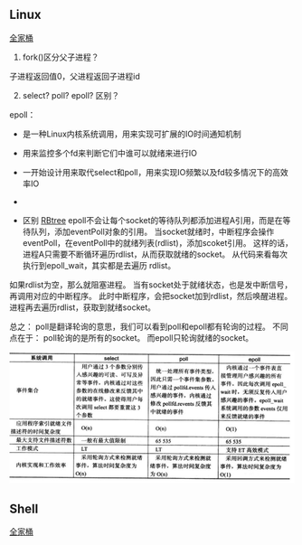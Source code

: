 ## Linux

[全家桶](https://github.com/CyC2018/CS-Notes/blob/master/notes/Linux.md#awk)

1. fork()区分父子进程？

子进程返回值0，父进程返回子进程id

2. select? poll? epoll? 区别？

epoll：
- 是一种Linux内核系统调用，用来实现可扩展的IO时间通知机制
- 用来监控多个fd来判断它们中谁可以就绪来进行IO
- 一开始设计用来取代select和poll，用来实现IO频繁以及fd较多情况下的高效率IO
- 


- 区别
[RBtree](https://zhuanlan.zhihu.com/p/93609693)
epoll不会让每个socket的等待队列都添加进程A引用，而是在等待队列，添加eventPoll对象的引用。
当socket就绪时，中断程序会操作eventPoll，在eventPoll中的就绪列表(rdlist)，添加scoket引用。
这样的话，进程A只需要不断循环遍历rdlist，从而获取就绪的socket。
从代码来看每次执行到epoll_wait，其实都是去遍历 rdlist。

如果rdlist为空，那么就阻塞进程。
当有socket处于就绪状态，也是发中断信号，再调用对应的中断程序。
此时中断程序，会把socket加到rdlist，然后唤醒进程。进程再去遍历rdlist，获取到就绪socket。


总之： poll是翻译轮询的意思，我们可以看到poll和epoll都有轮询的过程。
不同点在于：
poll轮询的是所有的socket。
而epoll只轮询就绪的socket。

![select, poll, epoll](../images/epoll.jpg)

## Shell

[全家桶](https://cloud.tencent.com/developer/article/1450329)
